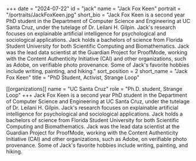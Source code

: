 +++
date = "2024-07-22"
id = "jack"
name = "Jack Fox Keen"
portrait = "/portraits/JackFoxKeen.jpg"
short_bio = "Jack Fox Keen is a second year PhD student in the Department of Computer Science and Engineering at UC Santa Cruz, under the tutelage of Dr. Leilani H. Gilpin. Jack's research focuses on explainable artificial intelligence for psychological and sociological applications. Jack holds a bachelors of science from Florida Student University for both Scientific Computing and Biomathematics. Jack was the lead data scientist at the Guardian Project for ProofMode, working with the Content Authenticity Initiative (CAI) and other organizations, such as Adobe, on verifiable photo provenance. Some of Jack's favorite hobbies include writing, painting, and hiking."
sort_position = 2
short_name = "Jack Fox Keen"
title = "PhD Student, Activist, Strange Loop"

[[organizations]]
    name = "UC Santa Cruz"
    role = "Ph.D. student, Strange Loop"
+++
Jack Fox Keen is a second year PhD student in the Department of Computer Science and Engineering at UC Santa Cruz, under the tutelage of Dr. Leilani H. Gilpin. Jack's research focuses on explainable artificial intelligence for psychological and sociological applications. Jack holds a bachelors of science from Florida Student University for both Scientific Computing and Biomathematics. Jack was the lead data scientist at the Guardian Project for ProofMode, working with the Content Authenticity Initiative (CAI) and other organizations, such as Adobe, on verifiable photo provenance. Some of Jack's favorite hobbies include writing, painting, and hiking.
